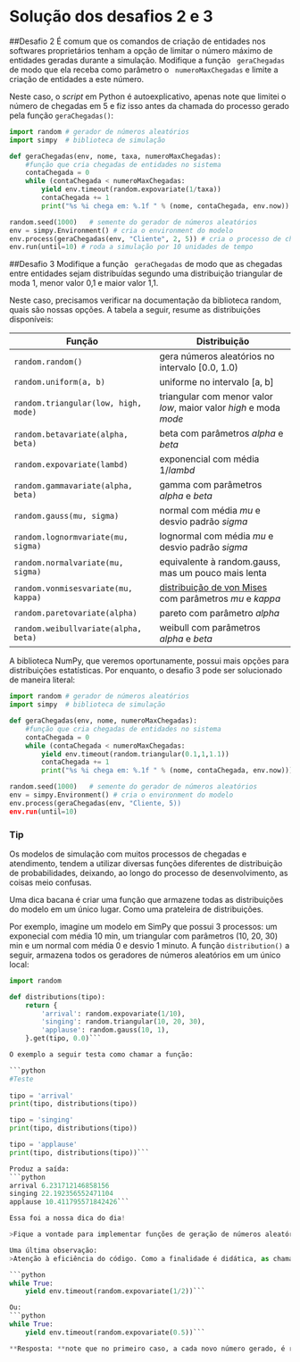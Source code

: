 # Solução dos desafios 2 e 3

##Desafio 2
É comum que os comandos de criação de entidades nos softwares proprietários tenham a opção de limitar o número máximo de entidades geradas durante a simulação. 
Modifique a função ```
geraChegadas```
 de modo que ela receba como parâmetro o ```
numeroMaxChegadas```
 e limite a criação de entidades a este número.
 
Neste caso, o *script* em Python é autoexplicativo, apenas note que limitei o número de chegadas em 5 e fiz isso antes da chamada do processo gerado pela função ```geraChegadas()```:

<!---
pq vc define "tempo_medio_chegadas" e "numeroMaxChegadas" em lugares diferente do código?

no módulo anterior não tinha a constante "tempo_medio_chegadas"

Precisa corrigir mesmo. Em Python, o usual é ctes em maiúsculas e na parte de cima. 

sugestão: trocar o "while" por "for i=1 to n"



R:
não gosto do for nesse caso

random.seed foi comentado?

deveria, mas a seção anterior ficaria puxada. Como resolver?
--->

```python
import random # gerador de números aleatórios
import simpy  # biblioteca de simulação

def geraChegadas(env, nome, taxa, numeroMaxChegadas):
    #função que cria chegadas de entidades no sistema
    contaChegada = 0
    while (contaChegada < numeroMaxChegadas:
        yield env.timeout(random.expovariate(1/taxa))
        contaChegada += 1
        print("%s %i chega em: %.1f " % (nome, contaChegada, env.now))

random.seed(1000)   # semente do gerador de números aleatórios
env = simpy.Environment() # cria o environment do modelo
env.process(geraChegadas(env, "Cliente", 2, 5)) # cria o processo de chegadas
env.run(until=10) # roda a simulação por 10 unidades de tempo
```

##Desafio 3
Modifique a função ```
geraChegadas```
 de modo que as chegadas entre entidades sejam distribuídas segundo uma distribuição triangular de moda 1, menor valor 0,1 e maior valor 1,1.

Neste caso, precisamos verificar na documentação da biblioteca random, quais são nossas opções. A tabela a seguir, resume as distribuições disponíveis:

| **Função** | **Distribuição** |
| -- | -- |
| ```random.random()``` | gera números aleatórios no intervalo [0.0, 1.0) |
| ```random.uniform(a, b)``` | uniforme no intervalo [a, b] |
| ```random.triangular(low, high, mode)``` | triangular com menor valor *low*, maior valor *high* e moda *mode* |
| ```random.betavariate(alpha, beta)``` | beta com parâmetros *alpha* e *beta* |
| ```random.expovariate(lambd)``` | exponencial com média 1/*lambd* |
| ```random.gammavariate(alpha, beta)``` | gamma com parâmetros *alpha* e *beta* |
| ```random.gauss(mu, sigma)``` | normal com média *mu* e desvio padrão *sigma* |
| ```random.lognormvariate(mu, sigma)``` | lognormal com média *mu* e desvio padrão *sigma* |
| ```random.normalvariate(mu, sigma)``` | equivalente à random.gauss, mas um pouco mais lenta |
| ```random.vonmisesvariate(mu, kappa)``` | [distribuição de von Mises](http://en.wikipedia.org/wiki/Von_Mises_distribution) com parâmetros *mu* e *kappa* |
| ```random.paretovariate(alpha)``` | pareto com parâmetro *alpha* |
| ```random.weibullvariate(alpha, beta)``` | weibull com parâmetros *alpha* e *beta* |

A biblioteca NumPy, que veremos oportunamente, possui mais opções para distribuições estatísticas. Por enquanto, o desafio 3 pode ser solucionado de maneira literal:

```python
import random # gerador de números aleatórios
import simpy  # biblioteca de simulação

def geraChegadas(env, nome, numeroMaxChegadas):
    #função que cria chegadas de entidades no sistema
    contaChegada = 0
    while (contaChegada < numeroMaxChegadas:
        yield env.timeout(random.triangular(0.1,1,1.1))
        contaChegada += 1
        print("%s %i chega em: %.1f " % (nome, contaChegada, env.now)))

random.seed(1000)   # semente do gerador de números aleatórios
env = simpy.Environment() # cria o environment do modelo
env.process(geraChegadas(env, "Cliente, 5))
env.run(until=10)
```

### Tip
Os modelos de simulação com muitos processos de chegadas e atendimento, tendem a utilizar diversas funções diferentes de distribuição de probabilidades, deixando, ao longo do processo de desenvolvimento, as coisas meio confusas.

Uma dica bacana é criar uma função que armazene todas as distribuições do modelo em um único lugar. Como uma prateleira de distribuições.

Por exemplo, imagine um modelo em SimPy que possui 3 processos: um exponecial com média 10 min, um triangular com parâmetros (10, 20, 30) min e um normal com média 0 e desvio 1 minuto. A função ```distribution()``` a seguir, armazena todos os geradores de números aleatórios em um único local:

```python
import random

def distributions(tipo):
    return {
        'arrival': random.expovariate(1/10),
        'singing': random.triangular(10, 20, 30),
        'applause': random.gauss(10, 1),
    }.get(tipo, 0.0)```

O exemplo a seguir testa como chamar a função:

```python    
#Teste
    
tipo = 'arrival'
print(tipo, distributions(tipo))

tipo = 'singing'
print(tipo, distributions(tipo))

tipo = 'applause'
print(tipo, distributions(tipo))```

Produz a saída:
```python  
arrival 6.231712146858156
singing 22.192356552471104
applause 10.411795571842426```

Essa foi a nossa dica do dia!

>Fique a vontade para implementar funções de geração de números aleatórios ao seu gosto. Note, e isso é importante, que **praticamente todos os seus modelos de simulação em SimPy precisarão deste tipo de função!**

Uma última observação:
>Atenção à eficiência do código. Como a finalidade é didática, as chamadas as funções de geração de números aleatórios respeitam a lógica do aprendizado. Contudo, tais chamadas não são exatamente eficientes... Você consegue descobrir qual das duas chamadas a seguir é a mais eficiente e por quê?

```python
while True:
    yield env.timeout(random.expovariate(1/2))```

Ou:
```python
while True:
    yield env.timeout(random.expovariate(0.5))```

**Resposta: **note que no primeiro caso, a cada novo número gerado, é realizada uma operação de divisão. No segundo caso, isso não ocorre, deixanso o tempo de processamento mais rápido.

